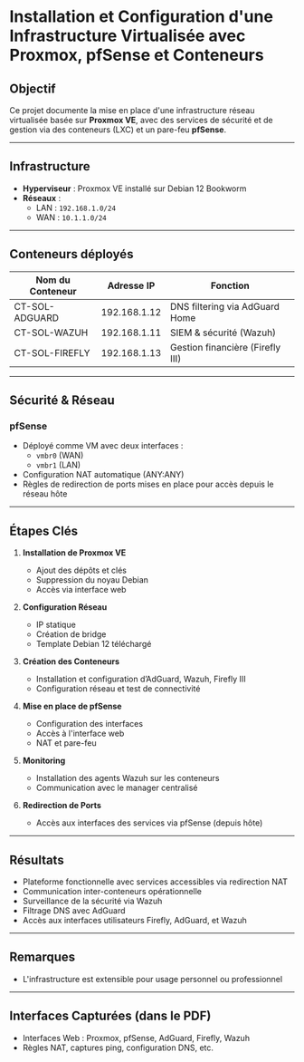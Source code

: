 #  Installation et Configuration d'une Infrastructure Virtualisée avec Proxmox, pfSense et Conteneurs

##  Objectif

Ce projet documente la mise en place d'une infrastructure réseau virtualisée basée sur **Proxmox VE**, avec des services de sécurité et de gestion via des conteneurs (LXC) et un pare-feu **pfSense**.

---

##  Infrastructure

- **Hyperviseur** : Proxmox VE installé sur Debian 12 Bookworm
- **Réseaux** :
  - LAN : `192.168.1.0/24`
  - WAN : `10.1.1.0/24`

---

##  Conteneurs déployés

| Nom du Conteneur     | Adresse IP       | Fonction                             |
|----------------------|------------------|--------------------------------------|
| CT-SOL-ADGUARD       | 192.168.1.12     | DNS filtering via AdGuard Home       |
| CT-SOL-WAZUH         | 192.168.1.11     | SIEM & sécurité (Wazuh)              |
| CT-SOL-FIREFLY       | 192.168.1.13     | Gestion financière (Firefly III)     |

---

##  Sécurité & Réseau

###  pfSense
- Déployé comme VM avec deux interfaces :
  - `vmbr0` (WAN)
  - `vmbr1` (LAN)
- Configuration NAT automatique (ANY:ANY)
- Règles de redirection de ports mises en place pour accès depuis le réseau hôte

---

##  Étapes Clés

1. **Installation de Proxmox VE**
   - Ajout des dépôts et clés
   - Suppression du noyau Debian
   - Accès via interface web

2. **Configuration Réseau**
   - IP statique
   - Création de bridge
   - Template Debian 12 téléchargé

3. **Création des Conteneurs**
   - Installation et configuration d’AdGuard, Wazuh, Firefly III
   - Configuration réseau et test de connectivité

4. **Mise en place de pfSense**
   - Configuration des interfaces
   - Accès à l'interface web
   - NAT et pare-feu

5. **Monitoring**
   - Installation des agents Wazuh sur les conteneurs
   - Communication avec le manager centralisé

6. **Redirection de Ports**
   - Accès aux interfaces des services via pfSense (depuis hôte)

---

##  Résultats

- Plateforme fonctionnelle avec services accessibles via redirection NAT
- Communication inter-conteneurs opérationnelle
- Surveillance de la sécurité via Wazuh
- Filtrage DNS avec AdGuard
- Accès aux interfaces utilisateurs Firefly, AdGuard, et Wazuh

---

##  Remarques

- L'infrastructure est extensible pour usage personnel ou professionnel

---

##  Interfaces Capturées (dans le PDF)

- Interfaces Web : Proxmox, pfSense, AdGuard, Firefly, Wazuh
- Règles NAT, captures ping, configuration DNS, etc.
